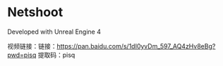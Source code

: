 # Netshoot

Developed with Unreal Engine 4

视频链接：链接：https://pan.baidu.com/s/1dI0yvDm_597_AQ4zHv8eBg?pwd=pisq 
提取码：pisq